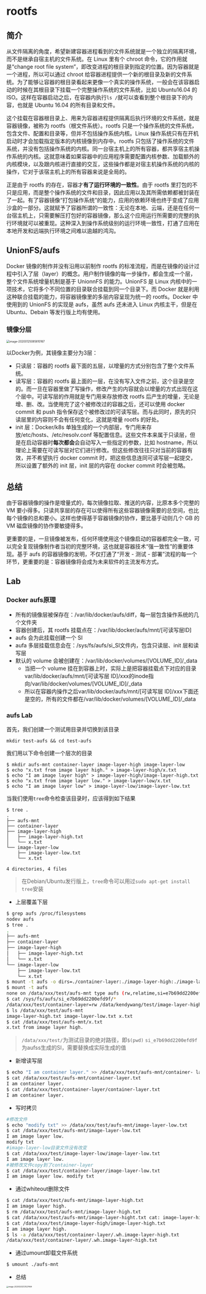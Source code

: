 # rootfs

## 简介

从文件隔离的角度，希望新建容器进程看到的文件系统就是一个独立的隔离环境，而不是继承自宿主机的文件系统。在 Linux 里有个 chroot 命令，它的作用就是“change root file system”，即改变进程的根目录到指定的位置。因为容器就是一个进程，所以可以通过 chroot 给容器进程提供一个新的根目录及新的文件系统。为了能够让容器的根目录看起来更像一个真实的操作系统，一般会在该容器启动的时候在其根目录下挂载一个完整操作系统的文件系统，比如 Ubuntu16.04 的 ISO。这样在容器启动之后，在容器内执行`ls /`就可以查看到整个根目录下的内容，也就是 Ubuntu 16.04 的所有目录和文件。

这个挂载在容器根目录上、用来为容器进程提供隔离后执行环境的文件系统，就是容器镜像，被称为 rootfs（根文件系统）。rootfs 只是一个操作系统的文件系统，包含文件、配置和目录等，但并不包括操作系统内核。Linux 操作系统只有在开机启动时才会加载指定版本的内核镜像到内存中。rootfs 只包括了操作系统的文件系统，并没有包括操作系统的内核。同一台宿主机上的所有容器，都共享宿主机操作系统的内核。这就意味着如果容器中的应用程序需要配置内核参数、加载额外的内核模块，以及跟内核进行直接的交互，这些操作都是对宿主机操作系统的内核的操作，它对于该宿主机上的所有容器来说是全局的。

正是由于 rootfs 的存在，容器才**有了运行环境的一致性**。由于 rootfs 里打包的不只是应用，而是整个操作系统的文件和目录，因此应用以及其所需依赖都被封装在了一起。有了容器镜像“打包操作系统”的能力，应用的依赖环境也终于变成了应用沙盒的一部分。这就赋予了容器所谓的一致性：无论在本地、云端，还是在任何一台宿主机上，只需要解压打包好的容器镜像，那么这个应用运行所需要的完整的执行环境就可以被重现。这种深入到操作系统级别的运行环境一致性，打通了应用在本地开发和远端执行环境之间难以逾越的鸿沟。

## UnionFS/aufs

 Docker 镜像的制作并没有沿用以前制作 rootfs 的标准流程，而是在镜像的设计过程中引入了层（layer）的概念。用户制作镜像的每一步操作，都会生成一个层，整个文件系统增量机制是基于 UnionnFS 的能力。UnionFS 是 Linux 内核中的一项技术，它将多个不同位置的目录联合挂载到同一个目录下。而 Docker 就是利用这种联合挂载的能力，将容器镜像里的多层内容呈现为统一的 rootfs。Docker 中使用到的 UnionFS 的实现是 aufs，虽然 aufs 还未进入 Linux 内核主干，但是在 Ubuntu、Debain 等发行版上均有使用。

### 镜像分层

<img src="../figures/image-20200125085810167.png" alt="image-20200125085810167" style="zoom: 50%;" />

以Docker为例，其镜像主要分为3层：

- 只读层：容器的 rootfs 最下面的五层，以增量的方式分别包含了整个文件系统。
- 读写层：容器的 rootfs 最上面的一层，在没有写入文件之前，这个目录是空的。而一旦在容器里做了写操作，修改产生的内容就会以增量的方式出现在这个层中。可读写层的作用就是专门用来存放修改 rootfs 后产生的增量，无论是增、删、改。当使用完了这个被修改过的容器之后，还可以使用 docker commit 和 push 指令保存这个被修改过的可读写层。而与此同时，原先的只读层里的内容则不会有任何变化，这就是增量 rootfs 的好处。
- init 层：Docker/k8s 单独生成的一个内部层，专门用来存放/etc/hosts、/etc/resolv.conf 等配置信息。这些文件本来属于只读层，但是在启动容器时**每次都会**会自动写入一些指定的参数，比如 hostname，所以理论上需要在可读写层对它们进行修改。但这些修改往往只对当前的容器有效，并不希望执行 docker commit 时，把这些信息连同可读写层一起提交，所以设置了额外的 init 层，init 层的内容在 docker commit 时会被忽略。

## 总结

由于容器镜像的操作是增量式的，每次镜像拉取、推送的内容，比原本多个完整的 VM 要小得多。只读共享层的存在可以使得所有这些容器镜像需要的总空间，也比每个镜像的总和要小。这样也使得基于容器镜像的协作，要比基于动则几个 GB 的 VM 磁盘镜像的协作要敏捷得多。

更重要的是，一旦镜像被发布，任何环境使用这个镜像启动的容器都完全一致，可以完全复现镜像制作者当初的完整环境，这也就是容器技术“强一致性”的重要体现。基于 aufs 的容器镜像的发明，不仅打通了“开发 - 测试 - 部署”流程的每一个环节，更重要的是：容器镜像将会成为未来软件的主流发布方式。

## Lab

### Docker aufs原理

- 所有的镜像层被保存在：/var/lib/docker/aufs/diff，每一层包含操作系统的几个文件夹
- 容器创建后，其 rootfs 挂载点在：/var/lib/docker/aufs/mnt/[可读写层ID]
- aufs 会为此挂载创建一个 SI
- aufa 多层挂载信息会在：/sys/fs/aufs/si_SI文件内，包含只读层、init 层和读写层
- 默认的 volume 会被创建在：/var/lib/docker/volumes/[VOLUME_ID]/_data
  - 当把一个 volume 挂在到容器上时，实际上是把容器挂载点下对应的目录var/lib/docker/aufs/mnt/[可读写层 ID]/xxx的inode指向/var/lib/docker/volumes/[VOLUME_ID]/_data
  - 所以在容器内操作之后var/lib/docker/aufs/mnt/[可读写层 ID]/xxx下面还是空的，所有的文件都在/var/lib/docker/volumes/[VOLUME_ID]/_data

### aufs Lab

首先，我们创建一个测试用目录并切换到该目录

```shell
mkdir test-aufs && cd test-aufs
```

我们用以下命令创建一个层次的目录

```shell
$ mkdir aufs-mnt container-layer image-layer-high image-layer-low
$ echo "x.txt from image layer high." > image-layer-high/x.txt
$ echo "I am image layer high" > image-layer-high/image-layer-high.txt
$ echo "x.txt from image layer low." > image-layer-low/x.txt
$ echo "I am image layer low" > image-layer-low/image-layer-low.txt
```

当我们使用`tree`命令检查该目录时，应该得到如下结果

```shell
$ tree .
.
├── aufs-mnt
├── container-layer
├── image-layer-high
│   ├── image-layer-high.txt
│   └── x.txt
└── image-layer-low
    ├── image-layer-low.txt
    └── x.txt

4 directories, 4 files
```

> 在Debian/Ubuntu发行版上，`tree`命令可以用过`sudo apt-get install tree`安装

- 上层覆盖下层

```bash
$ grep aufs /proc/filesystems
nodev aufs
$ tree .
.
├── aufs-mnt
├── container-layer
├── image-layer-high
│   ├── image-layer-high.txt
│   └── x.txt
└── image-layer-low
    ├── image-layer-low.txt
    └── x.txt
$ mount -t aufs -o dirs=./container-layer:./image-layer-high:./image-layer-low none ./aufs-mnt
$ mount -t aufs
none on /data/xxx/test/aufs-mnt type aufs (rw,relatime,si=e7b69dd2200efd9f)
$ cat /sys/fs/aufs/si_e7b69dd2200efd9f/*
/data/xxx/test/container-layer=rw /data/kendywang/test/image-layer-high=ro /data/xxx/test/image-layer-low=ro
$ ls /data/xxx/test/aufs-mnt
image-layer-high.txt image-layer-low.txt x.txt
$ cat /data/xxx/test/aufs-mnt/x.txt
x.txt from image layer high.
```

> `/data/xxx/test/`为测试目录的绝对路径，即`$(pwd)`
> `si_e7b69dd2200efd9f`为aufss生成的SI，需要替换成实际生成的值

- 新增读写层

```bash
$ echo "I am container layer." >> /data/xxx/test/aufs-mnt/container- layer.txt
$ cat /data/xxx/test/aufs-mnt/container-layer.txt
I am container layer.
$ cat /data/xxx/test/container-layer/container-layer.txt
I am container layer.
```

- 写时拷贝

```bash
#修改文件
$ echo "modify txt" >> /data/xxx/test/aufs-mnt/image-layer-low.txt 
$ cat /data/xxx/test/aufs-mnt/image-layer-low.txt
I am image layer low.
modify txt
#image-layer-low目录文件没有改变
$ cat /data/xxx/test/image-layer-low/image-layer-low.txt
I am image layer low.
#被修改文件copy到了container-layer
$ cat /data/xxx/test/container-layer/image-layer-low.txt
I am image layer low. modify txt
```

- 通过whiteout删除文件

```bash
$ cat /data/xxx/test/aufs-mnt/image-layer-high.txt
I am image layer high.
$ rm /data/xxx/test/aufs-mnt/image-layer-high.txt 
$ cat /data/xxx/test/aufs-mnt/image-layer-hight.txt cat: image-layer-hight.txt: No such file or directory
$ cat /data/xxx/test/image-layer-high/image-layer-high.txt
I am image layer high.
$ ls -a /data/xxx/test/container-layer/.wh.image-layer-high.txt
/data/xxx/test/container-layer/.wh.image-layer-high.txt
```

- 通过umount卸载文件系统

```bash
$ umount ./aufs-mnt
```

- 总结

<img src="../figures/image-20200202121527484.png" alt="image-20200202121527484" style="zoom: 33%;" />
